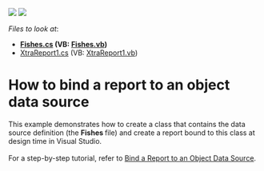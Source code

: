 <!-- default badges list -->
[![](https://img.shields.io/badge/Open_in_DevExpress_Support_Center-FF7200?style=flat-square&logo=DevExpress&logoColor=white)](https://supportcenter.devexpress.com/ticket/details/T615761)
[![](https://img.shields.io/badge/📖_How_to_use_DevExpress_Examples-e9f6fc?style=flat-square)](https://docs.devexpress.com/GeneralInformation/403183)
<!-- default badges end -->
<!-- default file list -->
*Files to look at*:

* **[Fishes.cs](./CS/ObjectDataSource/Fishes.cs) (VB: [Fishes.vb](./VB/ObjectDataSource/Fishes.vb))**
* [XtraReport1.cs](./CS/ObjectDataSource/XtraReport1.cs) (VB: [XtraReport1.vb](./VB/ObjectDataSource/XtraReport1.vb))
<!-- default file list end -->
# How to bind a report to an object data source


This example demonstrates how to create a class that contains the data source definition (the <strong>Fishes </strong>file) and create a report bound to this class at design time in Visual Studio.<br><br>For a step-by-step tutorial, refer to <a href="https://documentation.devexpress.com/XtraReports/17784/Creating-Reports-in-Visual-Studio/Detailed-Guide-to-DevExpress-Reporting/Providing-Data-to-Reports/Tutorials-and-Code-Examples/Bind-a-Report-to-an-Object-Data-Source">Bind a Report to an Object Data Source</a>.

<br/>


